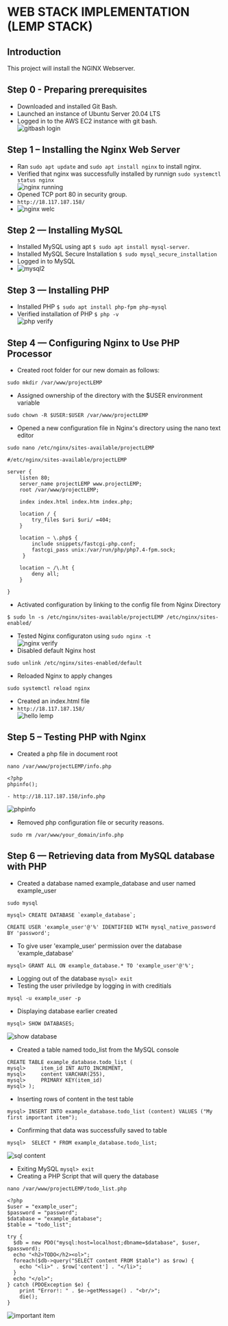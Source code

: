 # WEB STACK IMPLEMENTATION (LEMP STACK)

## Introduction
This project will install the NGINX Webserver. 

## Step 0 - Preparing prerequisites
- Downloaded and installed Git Bash. 
- Launched an instance of Ubuntu Server 20.04 LTS
- Logged in to the AWS EC2 instance with git bash.  
![gitbash login](https://user-images.githubusercontent.com/20668013/120398278-cd4b2580-c331-11eb-85b4-fbcd0d275e61.JPG)

## Step 1 – Installing the Nginx Web Server
- Ran ```sudo apt update``` and ```sudo apt install nginx``` to install nginx.
- Verified that nginx was successfully installed by runnign ```sudo systemctl status nginx```  
![nginx running](https://user-images.githubusercontent.com/20668013/120398548-61b58800-c332-11eb-826a-c5d47825d293.JPG)
- Opened TCP port 80 in security group.
- ```http://18.117.187.158/```  
- ![nginx welc](https://user-images.githubusercontent.com/20668013/120399174-67f83400-c333-11eb-858e-cddd662a2d5e.JPG)

## Step 2 — Installing MySQL
- Installed MySQL using apt ```$ sudo apt install mysql-server```.
- Installed MySQL Secure Installation ```$ sudo mysql_secure_installation```
- Logged in to MySQL  
- ![mysql2](https://user-images.githubusercontent.com/20668013/120399738-87439100-c334-11eb-84c4-b3cd1465296a.JPG)

 ## Step 3 — Installing PHP
- Installed PHP ```$ sudo apt install php-fpm php-mysql ```
- Verified installation of PHP ```$ php -v```  
![php verify](https://user-images.githubusercontent.com/20668013/120052716-7cc88500-c01e-11eb-9c84-6bd0162a594b.JPG)

## Step 4 — Configuring Nginx to Use PHP Processor
- Created root folder for our new domain as follows:
```
sudo mkdir /var/www/projectLEMP
```
- Assigned ownership of the directory with the $USER environment variable
```
sudo chown -R $USER:$USER /var/www/projectLEMP
```
- Opened a new configuration file in Nginx's directory using the nano text editor
```
sudo nano /etc/nginx/sites-available/projectLEMP
```
```
#/etc/nginx/sites-available/projectLEMP

server {
    listen 80;
    server_name projectLEMP www.projectLEMP;
    root /var/www/projectLEMP;

    index index.html index.htm index.php;

    location / {
        try_files $uri $uri/ =404;
    }

    location ~ \.php$ {
        include snippets/fastcgi-php.conf;
        fastcgi_pass unix:/var/run/php/php7.4-fpm.sock;
     }

    location ~ /\.ht {
        deny all;
    }

}
```
- Activated configuration by linking to the config file from Nginx Directory
```
$ sudo ln -s /etc/nginx/sites-available/projectLEMP /etc/nginx/sites-enabled/

```
- Tested Nginx configuraton using ``` sudo nginx -t ```  
![nginx verify](https://user-images.githubusercontent.com/20668013/120401083-1c478980-c337-11eb-9a81-2b2ef49eb584.JPG)
- Disabled default Nginx host 
``` 
sudo unlink /etc/nginx/sites-enabled/default
```
- Reloaded Nginx to apply changes
```
sudo systemctl reload nginx
```
- Created an index.html file   
- ``` http://18.117.187.158/ ```  
![hello lemp](https://user-images.githubusercontent.com/20668013/120401422-d2ab6e80-c337-11eb-9d09-95a870d76024.JPG)

## Step 5 – Testing PHP with Nginx
- Created a php file in document root
```
nano /var/www/projectLEMP/info.php
```
```
<?php
phpinfo();
```
```
- http://18.117.187.158/info.php
```
![phpinfo](https://user-images.githubusercontent.com/20668013/120402058-2b2f3b80-c339-11eb-9f4e-5bc11d5de8c5.JPG)
- Removed php configuration file or security reasons.
```
 sudo rm /var/www/your_domain/info.php
```
## Step 6 — Retrieving data from MySQL database with PHP
- Created a database named example_database and user named example_user  
```
sudo mysql
```
```
mysql> CREATE DATABASE `example_database`;
```
```
CREATE USER 'example_user'@'%' IDENTIFIED WITH mysql_native_password BY 'password';
```
- To give user 'example_user' permission over the database 'example_database'  
```
mysql> GRANT ALL ON example_database.* TO 'example_user'@'%'; 
```
- Logging out of the database ``` mysql> exit ```
- Testing the user priviledge by logging in with creditials
``` 
mysql -u example_user -p 
```
- Displaying database earlier created
```
mysql> SHOW DATABASES;  
```
![show database](https://user-images.githubusercontent.com/20668013/120403796-dbeb0a00-c33c-11eb-8785-6728599fff69.JPG)

- Created a table named todo_list from the MySQL console
```
CREATE TABLE example_database.todo_list (
mysql>     item_id INT AUTO_INCREMENT,
mysql>     content VARCHAR(255),
mysql>     PRIMARY KEY(item_id)
mysql> );
```
- Inserting rows of content in the test table
```
mysql> INSERT INTO example_database.todo_list (content) VALUES ("My first important item");
```
- Confirming that data was successfully saved to table
```
mysql>  SELECT * FROM example_database.todo_list;
```
![sql content](https://user-images.githubusercontent.com/20668013/120404392-2d47c900-c33e-11eb-8775-2b7f9fb46d4f.JPG)

- Exiting MySQL ``` mysql> exit ```  
- Creating a PHP Script that will query the database
```
nano /var/www/projectLEMP/todo_list.php
```
```
<?php
$user = "example_user";
$password = "password";
$database = "example_database";
$table = "todo_list";

try {
  $db = new PDO("mysql:host=localhost;dbname=$database", $user, $password);
  echo "<h2>TODO</h2><ol>";
  foreach($db->query("SELECT content FROM $table") as $row) {
    echo "<li>" . $row['content'] . "</li>";
  }
  echo "</ol>";
} catch (PDOException $e) {
    print "Error!: " . $e->getMessage() . "<br/>";
    die();
}
```
![important item](https://user-images.githubusercontent.com/20668013/120405015-806e4b80-c33f-11eb-87d2-856057ad61d7.JPG)








 





